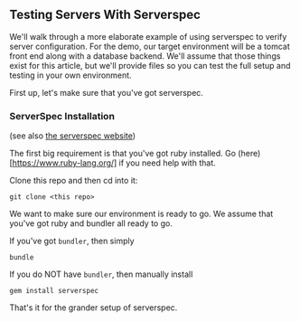 ## Testing Servers With Serverspec

We'll walk through a more elaborate example of using serverspec to verify server configuration.  For the demo, our target environment will be a tomcat front end along with a database backend.  We'll assume that those things exist for this article, but we'll provide files so you can test the full setup and testing in your own environment.

First up, let's make sure that you've got serverspec.

### ServerSpec Installation

(see also [the serverspec website](http://serverspec.org))

The first big requirement is that you've got ruby installed.  Go (here)[https://www.ruby-lang.org/] if you need help with that.

Clone this repo and then cd into it:

`git clone <this repo>`

We want to make sure our environment is ready to go.  We assume that you've got ruby and bundler all ready to go.

If you've got `bundler`, then simply

`bundle`

If you do NOT have `bundler`, then manually install

`gem install serverspec`

That's it for the grander setup of serverspec.  


